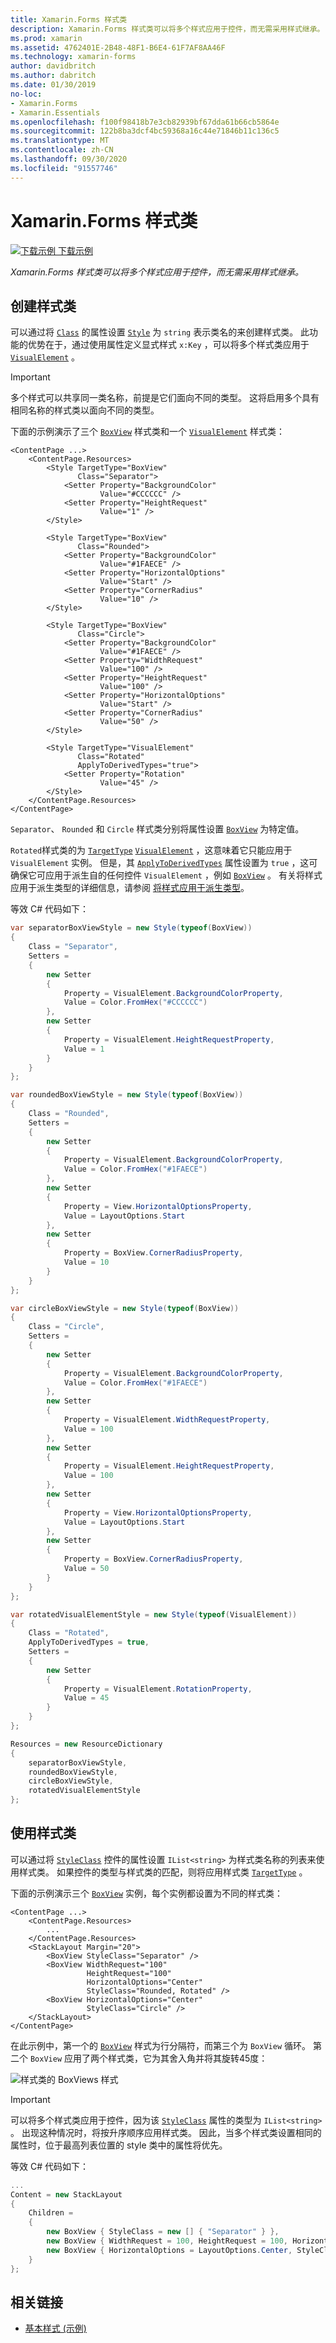 ```yaml
---
title: Xamarin.Forms 样式类
description: Xamarin.Forms 样式类可以将多个样式应用于控件，而无需采用样式继承。
ms.prod: xamarin
ms.assetid: 4762401E-2B48-48F1-B6E4-61F7AF8AA46F
ms.technology: xamarin-forms
author: davidbritch
ms.author: dabritch
ms.date: 01/30/2019
no-loc:
- Xamarin.Forms
- Xamarin.Essentials
ms.openlocfilehash: f100f98418b7e3cb82939bf67dda61b66cb5864e
ms.sourcegitcommit: 122b8ba3dcf4bc59368a16c44e71846b11c136c5
ms.translationtype: MT
ms.contentlocale: zh-CN
ms.lasthandoff: 09/30/2020
ms.locfileid: "91557746"
---
```

# <a name="no-locxamarinforms-style-classes"></a>Xamarin.Forms 样式类

[![下载示例](~/media/shared/download.png) 下载示例](https://docs.microsoft.com/samples/xamarin/xamarin-forms-samples/userinterface-styles-basicstyles)

_Xamarin.Forms 样式类可以将多个样式应用于控件，而无需采用样式继承。_

## <a name="create-style-classes"></a>创建样式类

可以通过将 [`Class`](xref:Xamarin.Forms.Style.Class) 的属性设置 [`Style`](xref:Xamarin.Forms.Style) 为 `string` 表示类名的来创建样式类。 此功能的优势在于，通过使用属性定义显式样式 `x:Key` ，可以将多个样式类应用于 [`VisualElement`](xref:Xamarin.Forms.VisualElement) 。

> [!IMPORTANT]
> 多个样式可以共享同一类名称，前提是它们面向不同的类型。 这将启用多个具有相同名称的样式类以面向不同的类型。

下面的示例演示了三个 [`BoxView`](xref:Xamarin.Forms.BoxView) 样式类和一个 [`VisualElement`](xref:Xamarin.Forms.VisualElement) 样式类：

```xaml
<ContentPage ...>
    <ContentPage.Resources>
        <Style TargetType="BoxView"
               Class="Separator">
            <Setter Property="BackgroundColor"
                    Value="#CCCCCC" />
            <Setter Property="HeightRequest"
                    Value="1" />
        </Style>

        <Style TargetType="BoxView"
               Class="Rounded">
            <Setter Property="BackgroundColor"
                    Value="#1FAECE" />
            <Setter Property="HorizontalOptions"
                    Value="Start" />
            <Setter Property="CornerRadius"
                    Value="10" />
        </Style>    

        <Style TargetType="BoxView"
               Class="Circle">
            <Setter Property="BackgroundColor"
                    Value="#1FAECE" />
            <Setter Property="WidthRequest"
                    Value="100" />
            <Setter Property="HeightRequest"
                    Value="100" />
            <Setter Property="HorizontalOptions"
                    Value="Start" />
            <Setter Property="CornerRadius"
                    Value="50" />
        </Style>

        <Style TargetType="VisualElement"
               Class="Rotated"
               ApplyToDerivedTypes="true">
            <Setter Property="Rotation"
                    Value="45" />
        </Style>        
    </ContentPage.Resources>
</ContentPage>
```

`Separator`、 `Rounded` 和 `Circle` 样式类分别将属性设置 [`BoxView`](xref:Xamarin.Forms.BoxView) 为特定值。

`Rotated`样式类的为 [`TargetType`](xref:Xamarin.Forms.Style.TargetType) [`VisualElement`](xref:Xamarin.Forms.VisualElement) ，这意味着它只能应用于 `VisualElement` 实例。 但是，其 [`ApplyToDerivedTypes`](xref:Xamarin.Forms.Style.ApplyToDerivedTypes) 属性设置为 `true` ，这可确保它可应用于派生自的任何控件 `VisualElement` ，例如 [`BoxView`](xref:Xamarin.Forms.BoxView) 。 有关将样式应用于派生类型的详细信息，请参阅 [将样式应用于派生类型](implicit.md#apply-a-style-to-derived-types)。

等效 C# 代码如下：

```csharp
var separatorBoxViewStyle = new Style(typeof(BoxView))
{
    Class = "Separator",
    Setters =
    {
        new Setter
        {
            Property = VisualElement.BackgroundColorProperty,
            Value = Color.FromHex("#CCCCCC")
        },
        new Setter
        {
            Property = VisualElement.HeightRequestProperty,
            Value = 1
        }
    }
};

var roundedBoxViewStyle = new Style(typeof(BoxView))
{
    Class = "Rounded",
    Setters =
    {
        new Setter
        {
            Property = VisualElement.BackgroundColorProperty,
            Value = Color.FromHex("#1FAECE")
        },
        new Setter
        {
            Property = View.HorizontalOptionsProperty,
            Value = LayoutOptions.Start
        },
        new Setter
        {
            Property = BoxView.CornerRadiusProperty,
            Value = 10
        }
    }
};

var circleBoxViewStyle = new Style(typeof(BoxView))
{
    Class = "Circle",
    Setters =
    {
        new Setter
        {
            Property = VisualElement.BackgroundColorProperty,
            Value = Color.FromHex("#1FAECE")
        },
        new Setter
        {
            Property = VisualElement.WidthRequestProperty,
            Value = 100
        },
        new Setter
        {
            Property = VisualElement.HeightRequestProperty,
            Value = 100
        },
        new Setter
        {
            Property = View.HorizontalOptionsProperty,
            Value = LayoutOptions.Start
        },
        new Setter
        {
            Property = BoxView.CornerRadiusProperty,
            Value = 50
        }
    }
};

var rotatedVisualElementStyle = new Style(typeof(VisualElement))
{
    Class = "Rotated",
    ApplyToDerivedTypes = true,
    Setters =
    {
        new Setter
        {
            Property = VisualElement.RotationProperty,
            Value = 45
        }
    }
};

Resources = new ResourceDictionary
{
    separatorBoxViewStyle,
    roundedBoxViewStyle,
    circleBoxViewStyle,
    rotatedVisualElementStyle
};
```

## <a name="consume-style-classes"></a>使用样式类

可以通过将 [`StyleClass`](xref:Xamarin.Forms.NavigableElement.StyleClass) 控件的属性设置 `IList<string>` 为样式类名称的列表来使用样式类。 如果控件的类型与样式类的匹配，则将应用样式类 [`TargetType`](xref:Xamarin.Forms.Style.TargetType) 。

下面的示例演示三个 [`BoxView`](xref:Xamarin.Forms.BoxView) 实例，每个实例都设置为不同的样式类：

```xaml
<ContentPage ...>
    <ContentPage.Resources>
        ...
    </ContentPage.Resources>
    <StackLayout Margin="20">
        <BoxView StyleClass="Separator" />       
        <BoxView WidthRequest="100"
                 HeightRequest="100"
                 HorizontalOptions="Center"
                 StyleClass="Rounded, Rotated" />
        <BoxView HorizontalOptions="Center"
                 StyleClass="Circle" />
    </StackLayout>
</ContentPage>    
```

在此示例中，第一个的 [`BoxView`](xref:Xamarin.Forms.BoxView) 样式为行分隔符，而第三个为 `BoxView` 循环。 第二个 `BoxView` 应用了两个样式类，它为其舍入角并将其旋转45度：

![样式类的 BoxViews 样式](style-class-images/boxviews.png)

> [!IMPORTANT]
> 可以将多个样式类应用于控件，因为该 [`StyleClass`](xref:Xamarin.Forms.NavigableElement.StyleClass) 属性的类型为 `IList<string>` 。 出现这种情况时，将按升序顺序应用样式类。 因此，当多个样式类设置相同的属性时，位于最高列表位置的 style 类中的属性将优先。

等效 C# 代码如下：

```csharp
...
Content = new StackLayout
{
    Children =
    {
        new BoxView { StyleClass = new [] { "Separator" } },
        new BoxView { WidthRequest = 100, HeightRequest = 100, HorizontalOptions = LayoutOptions.Center, StyleClass = new [] { "Rounded", "Rotated" } },
        new BoxView { HorizontalOptions = LayoutOptions.Center, StyleClass = new [] { "Circle" } }
    }
};
```

## <a name="related-links"></a>相关链接

- [基本样式 (示例) ](/samples/xamarin/xamarin-forms-samples/userinterface-styles-basicstyles)